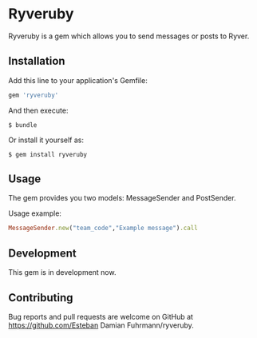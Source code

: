 # Ryveruby

Ryveruby is a gem which allows you to send messages or posts to Ryver.

## Installation

Add this line to your application's Gemfile:

```ruby
gem 'ryveruby'
```

And then execute:

    $ bundle

Or install it yourself as:

    $ gem install ryveruby

## Usage

The gem provides you two models: MessageSender and PostSender.

Usage example:

```ruby
MessageSender.new("team_code","Example message").call

```

## Development

This gem is in development now.

## Contributing

Bug reports and pull requests are welcome on GitHub at https://github.com/Esteban Damian Fuhrmann/ryveruby.

